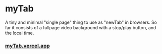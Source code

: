 # myTab

A tiny and minimal "single page" thing to use as "newTab" in browsers. So far it consists of a fullpage video background with a stop/play button, and the local time.

### [myTab.vercel.app](https://myapp.vercel.app)
